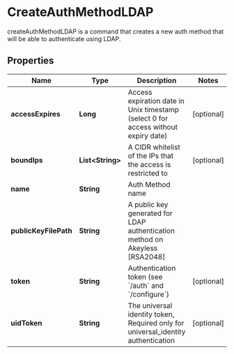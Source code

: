 

# CreateAuthMethodLDAP

createAuthMethodLDAP is a command that creates a new auth method that will be able to authenticate using LDAP.
## Properties

Name | Type | Description | Notes
------------ | ------------- | ------------- | -------------
**accessExpires** | **Long** | Access expiration date in Unix timestamp (select 0 for access without expiry date) |  [optional]
**boundIps** | **List&lt;String&gt;** | A CIDR whitelist of the IPs that the access is restricted to |  [optional]
**name** | **String** | Auth Method name | 
**publicKeyFilePath** | **String** | A public key generated for LDAP authentication method on Akeyless [RSA2048] | 
**token** | **String** | Authentication token (see &#x60;/auth&#x60; and &#x60;/configure&#x60;) |  [optional]
**uidToken** | **String** | The universal identity token, Required only for universal_identity authentication |  [optional]



